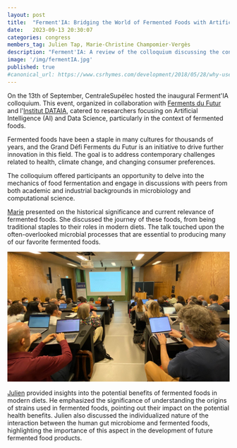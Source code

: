 ```yaml
---
layout: post
title:  "Ferment'IA: Bridging the World of Fermented Foods with Artificial Intelligence"
date:   2023-09-13 20:30:07
categories: congress
members_tag: Julien Tap, Marie-Christine Champomier-Vergès
description: "Ferment'IA: A review of the colloquium discussing the convergence of fermented foods, microbial ecology, and artificial intelligence"
image: '/img/fermentIA.jpg'
published: true
#canonical_url: https://www.csrhymes.com/development/2018/05/28/why-use-a-static-site-generator.html
---
```



On the 13th of September, CentraleSupélec hosted the inaugural Ferment'IA colloquium. This event, organized in collaboration with [Ferments du Futur](/projects/ferments-du-futur/) and l'[Institut DATAIA](https://dataia.eu/), catered to researchers focusing on Artificial Intelligence (AI) and Data Science, particularly in the context of fermented foods.

Fermented foods have been a staple in many cultures for thousands of years, and the Grand Défi Ferments du Futur is an initiative to drive further innovation in this field. The goal is to address contemporary challenges related to health, climate change, and changing consumer preferences.

The colloquium offered participants an opportunity to delve into the mechanics of food fermentation and engage in discussions with peers from both academic and industrial backgrounds in microbiology and computational science.

[Marie](/team/marie-christine-champomier-verges/) presented on the historical significance and current relevance of fermented foods. She discussed the journey of these foods, from being traditional staples to their roles in modern diets. The talk touched upon the often-overlooked microbial processes that are essential to producing many of our favorite fermented foods.

![](/img/marie_fermentIA.jpg)

[Julien](/team/julien-tap/) provided insights into the potential benefits of fermented foods in modern diets. He emphasized the significance of understanding the origins of strains used in fermented foods, pointing out their impact on the potential health benefits. Julien also discussed the individualized nature of the interaction between the human gut microbiome and fermented foods, highlighting the importance of this aspect in the development of future fermented food products.
